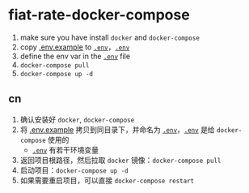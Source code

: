 # fiat-rate-docker-compose

1. make sure you have install `docker` and `docker-compose`
2. copy [.env.example](./.env.example) to [`.env`](./.env)，[`.env`](./.env)
3. define the env var in the [`.env`](./.env) file
4. `docker-compose pull`
5. `docker-compose up -d`

## cn

1. 确认安装好 `docker`, `docker-compose`
2. 将 [.env.example](./.env.example) 拷贝到同目录下，并命名为 [`.env`](./.env)，[`.env`](./.env) 是给 `docker-compose` 使用的
    - [`.env`](./.env) 有若干环境变量
3. 返回项目根路径，然后拉取 `docker` 镜像：`docker-compose pull`
4. 启动项目：`docker-compose up -d`
5. 如果需要重启项目，可以直接 `docker-compose restart`

